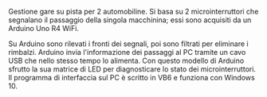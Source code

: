 Gestione gare su pista per 2 automobiline.
Si basa su 2 microinterruttori che segnalano il passaggio della singola macchinina; essi sono acquisiti da un Arduino Uno R4 WiFi.

Su Arduino sono rilevati i fronti dei segnali, poi sono filtrati per eliminare i rimbalzi.
Arduino invia l'informazione dei passaggi al PC tramite un cavo USB che nello stesso tempo lo alimenta. 
Con questo modello di Arduino sfrutto la sua matrice di LED per diagnosticare lo stato dei microinterruttori.
Il programma di interfaccia sul PC è scritto in VB6 e funziona con Windows 10.

